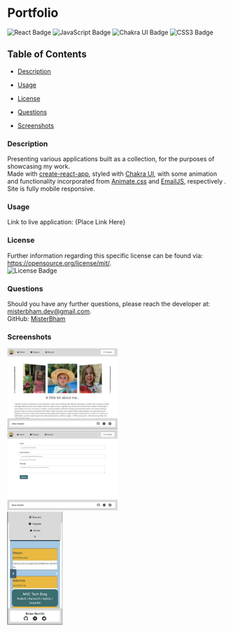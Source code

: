 # Portfolio
![React Badge](https://img.shields.io/badge/React-61DAFB?logo=react&logoColor=000&style=flat)
![JavaScript Badge](https://img.shields.io/badge/JavaScript-F7DF1E?logo=javascript&logoColor=000&style=flat)
![Chakra UI Badge](https://img.shields.io/badge/Chakra%20UI-319795?logo=chakraui&logoColor=fff&style=flat)
![CSS3 Badge](https://img.shields.io/badge/CSS3-1572B6?logo=css3&logoColor=fff&style=flat)

## Table of Contents 
* [Description](#Description) 

* [Usage](#Usage) 

* [License](#License) 

* [Questions](#Questions) 

* [Screenshots](#Screenshots) 

### Description
Presenting various applications built as a collection, for the purposes of showcasing my work. </br>
Made with <a href="https://create-react-app.dev/">create-react-app</a>, styled with <a href="https://chakra-ui.com/">Chakra UI</a>, with some animation and functionality incorporated from <a href="https://animate.style/">Animate.css</a> and <a href="https://www.emailjs.com/">EmailJS</a>, respectively . Site is fully mobile responsive. 

### Usage
Link to live application: {Place Link Here}

### License
Further information regarding this specific license can be found via: https://opensource.org/license/mit/. <br>
![License Badge](https://img.shields.io/badge/License-MIT-yellow.svg)

### Questions
Should you have any further questions, please reach the developer at: misterbham.dev@gmail.com. </br> 
GitHub: <a href="https://github.com/MisterBham">MisterBham</a> </br> 

### Screenshots
<img src="./src/assets/images/homepage-screenshot.jpg" width=50% height=50%> <br> 
<img src="./src/assets/images/contact-screenshot.jpg" width=50% height=50%> <br> 
<img src="./src/assets/images/projects-mobileview-screenshot.jpg" width=25% height=25%> <br> 
